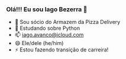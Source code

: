 ### Olá!!! Eu sou Iago Bezerra 👋


- 🔭 Sou sócio do Armazem da Pizza Delivery
- 🌱 Estudando sobre Python
- 📫 iago.avanco@icloud.com
- 😄 Ele/dele (he/him)
- ⚡ Estou fazendo transição de carreira! 
